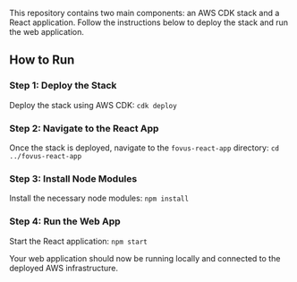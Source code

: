 
This repository contains two main components: an AWS CDK stack and a React application. Follow the instructions below to deploy the stack and run the web application.

## How to Run

### Step 1: Deploy the Stack

Deploy the stack using AWS CDK:
    ```
    cdk deploy
    ```

### Step 2: Navigate to the React App

Once the stack is deployed, navigate to the `fovus-react-app` directory:
    ```
    cd ../fovus-react-app
    ```

### Step 3: Install Node Modules

Install the necessary node modules:
    ```
    npm install
    ```

### Step 4: Run the Web App

Start the React application:
    ```
    npm start
    ```

Your web application should now be running locally and connected to the deployed AWS infrastructure.
